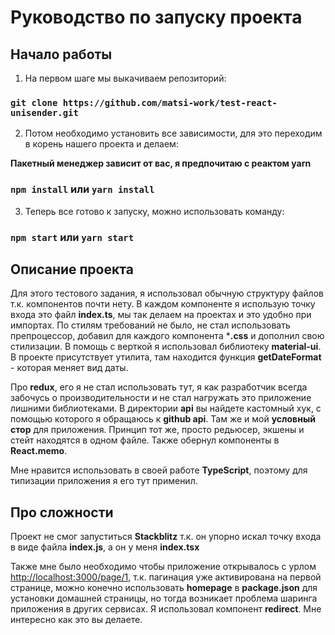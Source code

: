 # Руководство по запуску проекта
## Начало работы

1) На первом шаге мы выкачиваем репозиторий:

### `git clone https://github.com/matsi-work/test-react-unisender.git`

2) Потом необходимо установить все зависимости, для это переходим в корень нашего проекта и делаем:

**Пакетный менеджер зависит от вас, я предпочитаю с реактом yarn**

### `npm install` или `yarn install`

3) Теперь все готово к запуску, можно использовать команду:

### `npm start` или `yarn start`

## Описание проекта

Для этого тестового задания, я использовал обычную структуру файлов т.к. компонентов почти нету. В каждом компоненте я использую точку входа это файл **index.ts**, мы так делаем на проектах и это удобно при импортах. По стилям требований не было, не стал использовать препроцессор, добавил для каждого компонента ***.css** и дополнил свою стилизации. В помощь с верткой я использовал библиотеку **material-ui**. В проекте присутствует утилита, там находится функция **getDateFormat** - которая меняет вид даты. 

Про **redux**, его я не стал использовать тут, я как разработчик всегда забочусь о производительности и не стал нагружать это приложение лишними библиотеками. В директории **api** вы найдете кастомный хук, с помощью которого я обращаюсь к **github api**. Там же и мой **условный стор** для приложения. Принцип тот же, просто редьюсер, экшены и стейт находятся в одном файле. Также обернул компоненты в **React.memo**.

Мне нравится использовать в своей работе **TypeScript**, поэтому для типизации приложения я его тут применил.

## Про сложности

Проект не смог запуститься **Stackblitz** т.к. он упорно искал точку входа в виде файла **index.js**, а он у меня **index.tsx**

Также мне было необходимо чтобы приложение открывалось с урлом [http://localhost:3000/page/1](http://localhost:3000/page/1), т.к. пагинация уже активирована на первой странице, можно конечно использовать **homepage** в **package.json** для установки домашней страницы, но тогда возникает проблема шаринга приложения в других сервисах. Я использовал компонент **redirect**. Мне интересно как это вы делаете.
